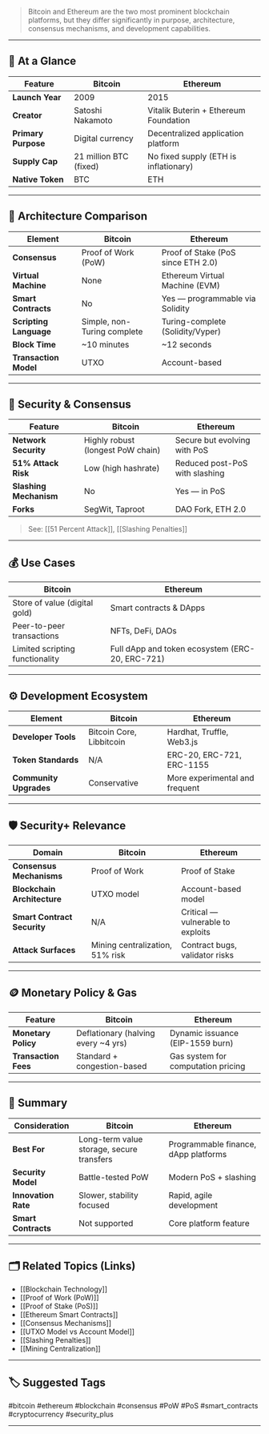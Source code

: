 > Bitcoin and Ethereum are the two most prominent blockchain platforms, but they differ significantly in purpose, architecture, consensus mechanisms, and development capabilities.

---

## 🧱 At a Glance

| Feature             | Bitcoin                          | Ethereum                          |
|---------------------|-----------------------------------|-----------------------------------|
| **Launch Year**     | 2009                              | 2015                              |
| **Creator**         | Satoshi Nakamoto                  | Vitalik Buterin + Ethereum Foundation |
| **Primary Purpose** | Digital currency                  | Decentralized application platform |
| **Supply Cap**      | 21 million BTC (fixed)            | No fixed supply (ETH is inflationary) |
| **Native Token**    | BTC                               | ETH                               |

---

## 🔧 Architecture Comparison

| Element           | Bitcoin                          | Ethereum                          |
|-------------------|-----------------------------------|-----------------------------------|
| **Consensus**     | Proof of Work (PoW)               | Proof of Stake (PoS since ETH 2.0)|
| **Virtual Machine** | None                             | Ethereum Virtual Machine (EVM)    |
| **Smart Contracts** | No                              | Yes — programmable via Solidity   |
| **Scripting Language** | Simple, non-Turing complete    | Turing-complete (Solidity/Vyper)  |
| **Block Time**    | ~10 minutes                       | ~12 seconds                       |
| **Transaction Model** | UTXO                          | Account-based                     |

---

## 🔐 Security & Consensus

| Feature              | Bitcoin                         | Ethereum                         |
|----------------------|----------------------------------|----------------------------------|
| **Network Security** | Highly robust (longest PoW chain) | Secure but evolving with PoS     |
| **51% Attack Risk**  | Low (high hashrate)              | Reduced post-PoS with slashing   |
| **Slashing Mechanism** | No                             | Yes — in PoS                     |
| **Forks**            | SegWit, Taproot                  | DAO Fork, ETH 2.0                |

> See: [[51 Percent Attack]], [[Slashing Penalties]]

---

## 💰 Use Cases

| Bitcoin                           | Ethereum                             |
|----------------------------------|--------------------------------------|
| Store of value (digital gold)    | Smart contracts & DApps              |
| Peer-to-peer transactions        | NFTs, DeFi, DAOs                     |
| Limited scripting functionality  | Full dApp and token ecosystem (ERC-20, ERC-721) |

---

## ⚙️ Development Ecosystem

| Element                 | Bitcoin                     | Ethereum                         |
|-------------------------|-----------------------------|----------------------------------|
| **Developer Tools**     | Bitcoin Core, Libbitcoin    | Hardhat, Truffle, Web3.js        |
| **Token Standards**     | N/A                         | ERC-20, ERC-721, ERC-1155        |
| **Community Upgrades**  | Conservative                | More experimental and frequent   |

---

## 🛡 Security+ Relevance

| Domain                     | Bitcoin                         | Ethereum                         |
|----------------------------|----------------------------------|----------------------------------|
| **Consensus Mechanisms**   | Proof of Work                   | Proof of Stake                   |
| **Blockchain Architecture**| UTXO model                      | Account-based model              |
| **Smart Contract Security**| N/A                             | Critical — vulnerable to exploits|
| **Attack Surfaces**        | Mining centralization, 51% risk | Contract bugs, validator risks   |

---

## 🪙 Monetary Policy & Gas

| Feature                 | Bitcoin                          | Ethereum                          |
|-------------------------|-----------------------------------|-----------------------------------|
| **Monetary Policy**     | Deflationary (halving every ~4 yrs) | Dynamic issuance (EIP-1559 burn)  |
| **Transaction Fees**    | Standard + congestion-based       | Gas system for computation pricing|

---

## 🧠 Summary

| Consideration     | Bitcoin                              | Ethereum                           |
|-------------------|---------------------------------------|-------------------------------------|
| **Best For**       | Long-term value storage, secure transfers | Programmable finance, dApp platforms |
| **Security Model** | Battle-tested PoW                    | Modern PoS + slashing               |
| **Innovation Rate**| Slower, stability focused            | Rapid, agile development            |
| **Smart Contracts**| Not supported                        | Core platform feature               |

---

## 🗂 Related Topics (Links)

- [[Blockchain Technology]]
- [[Proof of Work (PoW)]]
- [[Proof of Stake (PoS)]]
- [[Ethereum Smart Contracts]]
- [[Consensus Mechanisms]]
- [[UTXO Model vs Account Model]]
- [[Slashing Penalties]]
- [[Mining Centralization]]

---

## 🏷 Suggested Tags

#bitcoin #ethereum #blockchain #consensus #PoW #PoS #smart_contracts #cryptocurrency #security_plus

---
